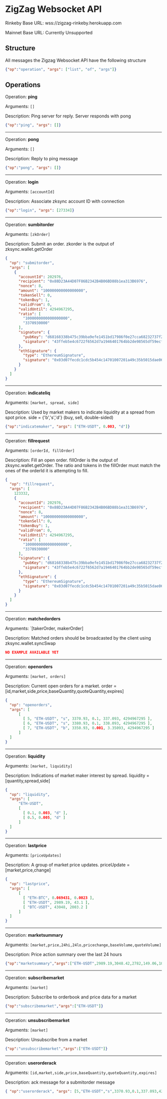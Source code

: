 ZigZag Websocket API
====================

Rinkeby Base URL: wss://zigzag-rinkeby.herokuapp.com

Mainnet Base URL: Currently Unsupported

## Structure

All messages the Zigzag Websocket API have the following structure

```json
{"op":"operation", "args": ["list", "of", "args"]}
```

## Operations

Operation: **ping**    

Arguments: `[]`   

Description: Ping server for reply. Server responds with pong


```json
{"op":"ping", "args": []}
```

---

Operation: **pong**    

Arguments: `[]`   

Description: Reply to ping message


```json
{"op":"pong", "args": []}
```

---

Operation: **login**    

Arguments: `[accountId]`   

Description: Associate zksync account ID with connection


```json
{"op":"login", "args": [27334]}
```

---

Operation: **sumbitorder**    

Arguments: `[zkOrder]`   

Description: Submit an order. zkorder is the output of zksync.wallet.getOrder


```json
{
  "op": "submitorder",
  "args": [
    {
      "accountId": 202976,
      "recipient": "0x88D23A44D07F86B2342B4B06BD88b1ea313B6976",
      "nonce": 8,
      "amount": "100000000000000000",
      "tokenSell": 0,
      "tokenBuy": 1,
      "validFrom": 0,
      "validUntil": 4294967295,
      "ratio": [
        "1000000000000000000",
        "3370930000"
      ],
      "signature": {
        "pubKey": "d68168338b475c39bba9efe1451bd17986f0e27cca68232737f2c6953cd6ea9e",
        "signature": "43ffeb5e4c6722f6562d7a1946401764bb2de98565df59ecf3a7911c7f3ad615fba49fda67c154c4cd329da35121ceb376f960968c2da615fdb61cd64eb07a04"
      },
      "ethSignature": {
        "type": "EthereumSignature",
        "signature": "0x03d07fecdc1cdc5b454c14701007201a49c35b5015dae062c7c2e30c5be44aaf27ff753ee8ee2635035979dd2006ffe4d37f3648da01c755970a70e57245db621b"
      }
    }
  ]
}

```

---

Operation: **indicateliq**    

Arguments: `[market, spread, side]`

Description: Used by market makers to indicate liquidity at a spread from spot price. side = {'b','s','d'} (buy, sell, double-sided)


```json
{"op":"indicatemaker", "args": ["ETH-USDT", 0.003, "d"]}
```

---

Operation: **fillrequest**    

Arguments: `[orderId, fillOrder]`    

Description: Fill an open order. fillOrder is the output of zksync.wallet.getOrder. The ratio and tokens in the fillOrder must match the ones of the orderId it is attempting to fill.


```json
{
  "op": "fillrequest",
  "args": [
    123332,
    {
      "accountId": 202976,
      "recipient": "0x88D23A44D07F86B2342B4B06BD88b1ea313B6976",
      "nonce": 8,
      "amount": "100000000000000000",
      "tokenSell": 0,
      "tokenBuy": 1,
      "validFrom": 0,
      "validUntil": 4294967295,
      "ratio": [
        "1000000000000000000",
        "3370930000"
      ],
      "signature": {
        "pubKey": "d68168338b475c39bba9efe1451bd17986f0e27cca68232737f2c6953cd6ea9e",
        "signature": "43ffeb5e4c6722f6562d7a1946401764bb2de98565df59ecf3a7911c7f3ad615fba49fda67c154c4cd329da35121ceb376f960968c2da615fdb61cd64eb07a04"
      },
      "ethSignature": {
        "type": "EthereumSignature",
        "signature": "0x03d07fecdc1cdc5b454c14701007201a49c35b5015dae062c7c2e30c5be44aaf27ff753ee8ee2635035979dd2006ffe4d37f3648da01c755970a70e57245db621b"
      }
    }
  ]
}

```

---

Operation: **matchedorders**    

Arguments: `[takerOrder, makerOrder]                                     

Description: Matched orders should be broadcasted by the client using zksync.wallet.syncSwap

```json
NO EXAMPLE AVAILABLE YET
```

---

Operation: **openorders**    

Arguments: `[market, orders]`

Description: Current open orders for a market. order = [id,market,side,price,baseQuantity,quoteQuantity,expires]

```json
{
  "op": "openorders",
  "args": [
      [
        [ 5, "ETH-USDT", "s", 3370.93, 0.1, 337.093, 4294967295 ],
        [ 6, "ETH-USDT", "s", 3380.93, 0.1, 338.093, 4294967295 ],
        [ 7, "ETH-USDT", "b", 3350.93, 0.001, 3.35093, 4294967295 ]
      ]
  ]
}
```

---

Operation: **liquidity**    

Arguments: `[market, liquidity]`

Description: Indications of market maker interest by spread. liquidity = [quantity,spread,side]

```json
{
  "op": "liquidity",
  "args": [
      "ETH-USDT",
      [
        [ 0.1, 0.003, "d" ],
        [ 0.5, 0.005, "d" ]
      ]
  ]
}
```

---

Operation: **lastprice**    

Arguments: `[priceUpdates]`

Description: A group of market price updates. priceUpdate = [market,price,change]

```json
{
  "op": "lastprice",
  "args": [
      [
        [ "ETH-BTC", 0.069431, 0.0023 ],
        [ "ETH-USDT", 2989.19, 43.1 ],
        [ "BTC-USDT", 43048, 2003.2 ]
      ]
  ]
}
```

---

Operation: **marketsummary**    

Arguments: `[market,price,24hi,24lo,pricechange,baseVolume,quoteVolume]`  

Description: Price action summary over the last 24 hours 

```json
{"op":"marketsummary","args":["ETH-USDT",2989.19,3048.42,2782,149.06,100,300000]}
```

---

Operation: **subscribemarket**    

Arguments: `[market]`

Description: Subscribe to orderbook and price data for a market

```json
{"op":"subscribemarket","args":["ETH-USDT"]}
```

---

Operation: **unsubscribemarket**    

Arguments: `[market]`

Description: Unsubscribe from a market

```json
{"op":"unsubscribemarket","args":["ETH-USDT"]}
```

---

Operation: **userorderack**    

Arguments: `[id,market,side,price,baseQuantity,quoteQuantity,expires]` 

Description: ack message for a submitorder message

```json
{ "op":"userorderack", "args": [5,"ETH-USDT","s",3370.93,0.1,337.093,4294967295]}
```
